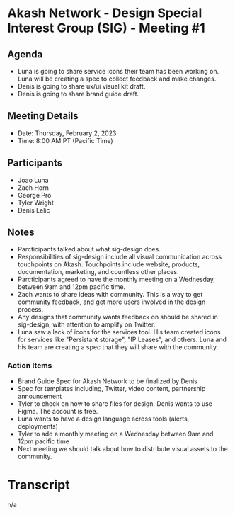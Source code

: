 
# Akash Network - Design Special Interest Group (SIG) - Meeting #1

## Agenda

- Luna is going to share service icons their team has been working on. Luna will be creating a spec to collect feedback and make changes.
- Denis is going to share ux/ui visual kit draft.
- Denis is going to share brand guide draft.


## Meeting Details

- Date: Thursday, February 2, 2023
- Time: 8:00 AM PT (Pacific Time)


## Participants

- Joao Luna
- Zach Horn
- George Pro
- Tyler Wright
- Denis Lelic

## Notes
- Parcticipants talked about what sig-design does.
- Responsibilities of sig-design include all visual communication across touchpoints on Akash. Touchpoints include website, products, documentation, marketing, and countless other places. 
- Parcticipants agreed to have the monthly meeting on a Wednesday, between 9am and 12pm pacific time.
- Zach wants to share ideas with community. This is a way to get community feedback, and get more users involved in the design process.
- Any designs that community wants feedback on should be shared in sig-design, with attention to amplify on Twitter.
- Luna saw a lack of icons for the services tool. His team created icons for services like "Persistant storage", "IP Leases", and others. Luna and his team are creating a spec that they will share with the community. 


### Action Items

- Brand Guide Spec for Akash Network to be finalized by Denis
- Spec for templates including, Twitter, video content, partnership announcement
- Tyler to check on how to share files for design. Denis wants to use Figma. The account is free.
- Luna wants to have a design language across tools (alerts, deployments)
- Tyler to add a monthly meeting on a Wednesday between 9am and 12pm pacific time
- Next meeting we should talk about how to distribute visual assets to the community.

# Transcript

n/a
